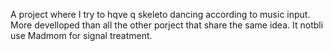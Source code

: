 A project where I try to hqve q skeleto dancing according to music input. More develloped than all the other porject that share the same idea. It notbli use Madmom for signal treatment.
